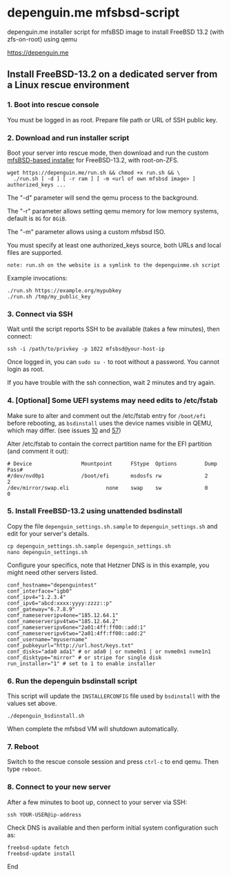 # depenguin.me mfsbsd-script
depenguin.me installer script for mfsBSD image to install FreeBSD 13.2 (with zfs-on-root) using qemu

https://depenguin.me

## Install FreeBSD-13.2 on a dedicated server from a Linux rescue environment

### 1. Boot into rescue console

You must be logged in as root. Prepare file path or URL of SSH public key.

### 2. Download and run installer script
Boot your server into rescue mode, then download and run the custom [mfsBSD-based installer](https://github.com/depenguin-me/depenguin-builder) for FreeBSD-13.2, with root-on-ZFS.

    wget https://depenguin.me/run.sh && chmod +x run.sh && \
      ./run.sh [ -d ] [ -r ram ] [ -m <url of own mfsbsd image> ] authorized_keys ...

The "-d" parameter will send the qemu process to the background.

The "-r" parameter allows setting qemu memory for low memory systems, default is `8G` for `8GiB`.

The "-m" parameter allows using a custom mfsbsd ISO.

You must specify at least one authorized_keys source, both URLs and local files are supported.

    note: run.sh on the website is a symlink to the depenguinme.sh script

Example invocations:

    ./run.sh https://example.org/mypubkey
    ./run.sh /tmp/my_public_key

### 3. Connect via SSH
Wait until the script reports SSH to be available (takes a few minutes), then connect:

    ssh -i /path/to/privkey -p 1022 mfsbsd@your-host-ip

Once logged in, you can `sudo su -` to root without a password. You cannot login as root.

If you have trouble with the ssh connection, wait 2 minutes and try again.

### 4. [Optional] Some UEFI systems may need edits to /etc/fstab
Make sure to alter and comment out the /etc/fstab entry for `/boot/efi` before rebooting, as `bsdinstall` uses the device names visible in QEMU, which may differ. (see issues [10](https://github.com/depenguin-me/depenguin-run/issues/10#issuecomment-1225893163) and [57](https://github.com/depenguin-me/depenguin-run/issues/57#issuecomment-1280604676))

Alter /etc/fstab to contain the correct partition name for the EFI partition (and comment it out):

```
# Device                Mountpoint      FStype  Options         Dump    Pass#
#/dev/nvd0p1            /boot/efi       msdosfs rw              2       2
/dev/mirror/swap.eli            none    swap    sw              0       0
```

### 5. Install FreeBSD-13.2 using unattended bsdinstall
Copy the file `depenguin_settings.sh.sample` to `depenguin_settings.sh` and edit for your server's details.

    cp depenguin_settings.sh.sample depenguin_settings.sh
    nano depenguin_settings.sh

Configure your specifics, note that Hetzner DNS is in this example, you might need other servers listed.

    conf_hostname="depenguintest"
    conf_interface="igb0"
    conf_ipv4="1.2.3.4"
    conf_ipv6="abcd:xxxx:yyyy:zzzz::p"
    conf_gateway="6.7.8.9"
    conf_nameserveripv4one="185.12.64.1"
    conf_nameserveripv4two="185.12.64.2"
    conf_nameserveripv6one="2a01:4ff:ff00::add:1"
    conf_nameserveripv6two="2a01:4ff:ff00::add:2"
    conf_username="myusername"
    conf_pubkeyurl="http://url.host/keys.txt"
    conf_disks="ada0 ada1" # or ada0 | or nvme0n1 | or nvme0n1 nvme1n1
    conf_disktype="mirror" # or stripe for single disk
    run_installer="1" # set to 1 to enable installer 

### 6. Run the depenguin bsdinstall script
This script will update the `INSTALLERCONFIG` file used by `bsdinstall` with the values set above.

    ./depenguin_bsdinstall.sh 

When complete the mfsbsd VM will shutdown automatically.

### 7. Reboot
Switch to the rescue console session and press `ctrl-c` to end qemu. Then type `reboot`. 

### 8. Connect to your new server
After a few minutes to boot up, connect to your server via SSH:

    ssh YOUR-USER@ip-address

Check DNS is available and then perform initial system configuration such as:

    freebsd-update fetch
    freebsd-update install

End
